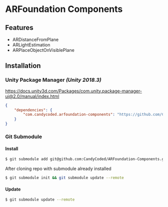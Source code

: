 # ARFoundation Components

## Features

-   ARDistanceFromPlane
-   ARLightEstimation
-   ARPlaceObjectOnVisiblePlane

## Installation

### Unity Package Manager _(Unity 2018.3)_

<https://docs.unity3d.com/Packages/com.unity.package-manager-ui@2.0/manual/index.html>

```json
{
    "dependencies": {
        "com.candycoded.arfoundation-components": "https://github.com/CandyCoded/ARFoundation-Components.git#upm"
    }
}
```

### Git Submodule

#### Install

```bash
$ git submodule add git@github.com:CandyCoded/ARFoundation-Components.git Assets/Plugins/ARFoundation-Components/
```

After cloning repo with submodule already installed

```bash
$ git submodule init && git submodule update --remote
```

#### Update

```bash
$ git submodule update --remote
```
